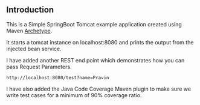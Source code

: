 ## Introduction

This is a Simple SpringBoot Tomcat example application created using Maven [Archetype](https://maven.apache.org/guides/introduction/introduction-to-archetypes.html).

It starts a tomcat instance on localhost:8080 and prints the output from the injected bean service.

I have added another REST end point which demonstrates how you can pass Request Parameters.

```
http://localhost:8080/test?name=Pravin
```

I have also added the Java Code Coverage Maven plugin to make sure we write test cases for a minimum of 90% coverage ratio.